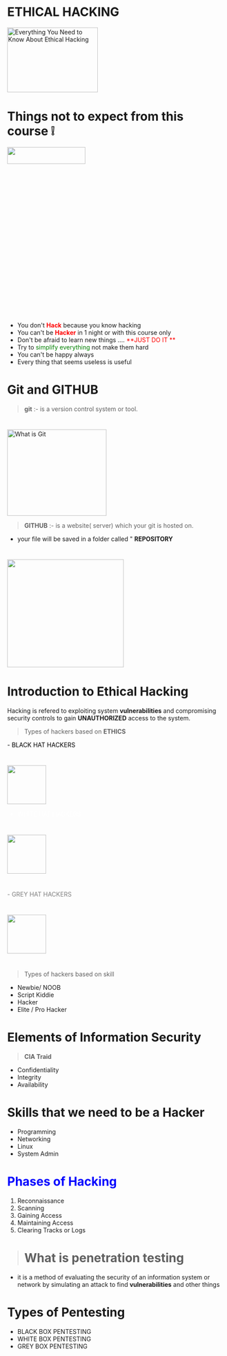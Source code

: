 # **ETHICAL HACKING**

<img src="https://www.mumbailive.com/images/media/images/hacking_1657092097039.jpg?" alt="Everything You Need to Know About Ethical Hacking" title="Everything You Need to Know About Ethical Hacking" style="height:150px; width:210px;"/>

# Things not to expect from this course ❕

<img src="https://hips.hearstapps.com/hmg-prod/images/gettyimages-1185282377.jpg?" style="color: transparent; width: 60%; height: 10%;"/>

- You don't <font color="red" >**Hack** </font> because you know hacking
- You can't be <font color="red" >**Hacker** </font> in 1 night or with this course only
- Don't be afraid to learn new things .... <font color="red" > **JUST DO IT ** </font>
- Try to <font color="green" > simplify everything </font>not make them hard
- You can't be happy always
- Every thing that seems useless is useful

# Git and GITHUB

> **git** :- is a version control system or tool.

#

<img src="https://wac-cdn.atlassian.com/dam/jcr:f6948a92-f446-466f-8783-1dd1cbcc661a/hero.svg?cdnVersion=684" loading="lazy" alt="What is Git" style="height:200px; width:230px;"/>

> **GITHUB** :- is a website( server) which your git is hosted on.

- your file will be saved in a folder called " **REPOSITORY**

#

<img src="https://miro.medium.com/max/875/0*c43pw7UiQgpfjDCl.jpg" style="height:250px; width:270px;"/>

# Introduction to Ethical Hacking

Hacking is refered to exploiting system **vulnerabilities** and compromising security controls to gain **UNAUTHORIZED** access to the system.

> Types of hackers based on **ETHICS**

<font color="black" >
- BLACK HAT HACKERS
</font>

#

 <img src="https://media.licdn.com/dms/image/C4E12AQHWyIdZJDFDNQ/article-cover_image-shrink_423_752/0/1520129196558?e=1676505600&v=beta&t=uC7rlkNZ0xa6ErN1mkjkkIe5iT3Eq8KT3dz_uHJiteQ" style="height:90px; width:90px;">

<font color="white" >

- WHITE HAT HACKERS

</font>

#

<img src="https://www.cybermagonline.com/img/sayfa/1553088893-gorsel-1.png" style="height:90px; width:90px;">

#

<font color="grey" >
- GREY HAT HACKERS
</font>

#

<img src="https://as2.ftcdn.net/v2/jpg/02/06/02/65/1000_F_206026589_xFGYv3fvvYQbuTPhnq662FYGML342Q5p.jpg" style="height:90px; width:90px;">

#

> Types of hackers based on skill

- Newbie/ NOOB
- Script Kiddie
- Hacker
- Elite / Pro Hacker

# Elements of Information Security

> **CIA Traid**

- Confidentiality
- Integrity
- Availability

# Skills that we need to be a Hacker

- Programming
- Networking
- Linux
- System Admin
  <font color="blue" >

# Phases of Hacking

</font>

1. Reconnaissance
2. Scanning
3. Gaining Access
4. Maintaining Access
5. Clearing Tracks or Logs

> # What is penetration testing

- it is a method of evaluating the security of an information system or network by simulating an attack to find **vulnerabilities** and other things

# Types of Pentesting

- BLACK BOX PENTESTING
- WHITE BOX PENTESTING
- GREY BOX PENTESTING
